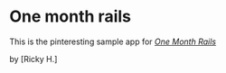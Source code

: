 # One month rails

This is the pinteresting sample app for
[*One Month Rails*](http://onemonthrails.com)

by [Ricky H.]